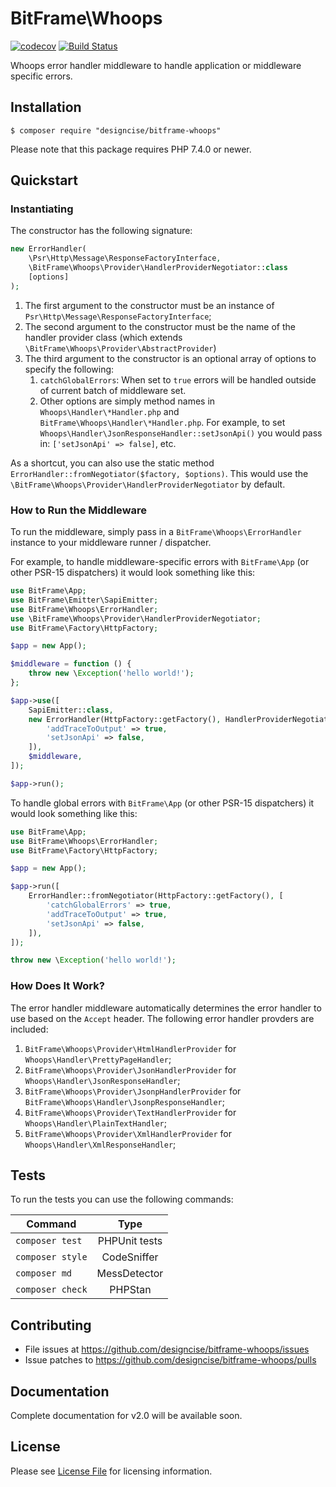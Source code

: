 # BitFrame\Whoops

[![codecov](https://codecov.io/gh/designcise/bitframe-whoops/branch/2.x/graph/badge.svg)](https://codecov.io/gh/designcise/bitframe-whoops)
[![Build Status](https://travis-ci.org/designcise/bitframe-whoops.svg?branch=2.x)](https://travis-ci.org/designcise/bitframe-whoops)

Whoops error handler middleware to handle application or middleware specific errors.

## Installation

```
$ composer require "designcise/bitframe-whoops"
```

Please note that this package requires PHP 7.4.0 or newer.

## Quickstart

### Instantiating

The constructor has the following signature:

```php
new ErrorHandler(
    \Psr\Http\Message\ResponseFactoryInterface,
    \BitFrame\Whoops\Provider\HandlerProviderNegotiator::class
    [options]
);
```

1. The first argument to the constructor must be an instance of `Psr\Http\Message\ResponseFactoryInterface`;
1. The second argument to the constructor must be the name of the handler provider class (which extends `\BitFrame\Whoops\Provider\AbstractProvider`)
1. The third argument to the constructor is an optional array of options to specify the following:
    1. `catchGlobalErrors`: When set to `true` errors will be handled outside of current batch of middleware set.
    1. Other options are simply method names in `Whoops\Handler\*Handler.php` and `BitFrame\Whoops\Handler\*Handler.php`. For example, to set `Whoops\Handler\JsonResponseHandler::setJsonApi()` you would pass in: `['setJsonApi' => false]`, etc.

As a shortcut, you can also use the static method `ErrorHandler::fromNegotiator($factory, $options)`. This would use the `\BitFrame\Whoops\Provider\HandlerProviderNegotiator` by default.

### How to Run the Middleware

To run the middleware, simply pass in a `BitFrame\Whoops\ErrorHandler` instance to your middleware runner / dispatcher.

For example, to handle middleware-specific errors with `BitFrame\App` (or other PSR-15 dispatchers) it would look something like this:

```php
use BitFrame\App;
use BitFrame\Emitter\SapiEmitter;
use BitFrame\Whoops\ErrorHandler;
use \BitFrame\Whoops\Provider\HandlerProviderNegotiator;
use BitFrame\Factory\HttpFactory;

$app = new App();

$middleware = function () {
    throw new \Exception('hello world!');
};

$app->use([
    SapiEmitter::class,
    new ErrorHandler(HttpFactory::getFactory(), HandlerProviderNegotiator::class, [
        'addTraceToOutput' => true,
        'setJsonApi' => false,
    ]),
    $middleware,
]);

$app->run();
```

To handle global errors with `BitFrame\App` (or other PSR-15 dispatchers) it would look something like this:

```php
use BitFrame\App;
use BitFrame\Whoops\ErrorHandler;
use BitFrame\Factory\HttpFactory;

$app = new App();

$app->run([
    ErrorHandler::fromNegotiator(HttpFactory::getFactory(), [
        'catchGlobalErrors' => true,
        'addTraceToOutput' => true,
        'setJsonApi' => false,
    ]),
]);

throw new \Exception('hello world!');
```

### How Does It Work?

The error handler middleware automatically determines the error handler to use based on the `Accept` header. The following error handler provders are included:

1. `BitFrame\Whoops\Provider\HtmlHandlerProvider` for `Whoops\Handler\PrettyPageHandler`;
1. `BitFrame\Whoops\Provider\JsonHandlerProvider` for `Whoops\Handler\JsonResponseHandler`;
1. `BitFrame\Whoops\Provider\JsonpHandlerProvider` for `BitFrame\Whoops\Handler\JsonpResponseHandler`;
1. `BitFrame\Whoops\Provider\TextHandlerProvider` for `Whoops\Handler\PlainTextHandler`;
1. `BitFrame\Whoops\Provider\XmlHandlerProvider` for `Whoops\Handler\XmlResponseHandler`;

## Tests

To run the tests you can use the following commands:

| Command          | Type            |
| ---------------- |:---------------:|
| `composer test`  | PHPUnit tests   |
| `composer style` | CodeSniffer     |
| `composer md`    | MessDetector    |
| `composer check` | PHPStan         |

## Contributing

* File issues at https://github.com/designcise/bitframe-whoops/issues
* Issue patches to https://github.com/designcise/bitframe-whoops/pulls

## Documentation

Complete documentation for v2.0 will be available soon.

## License

Please see [License File](LICENSE.md) for licensing information.